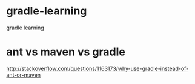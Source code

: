 # gradle-learning
gradle learning

# ant vs maven vs gradle

http://stackoverflow.com/questions/1163173/why-use-gradle-instead-of-ant-or-maven

